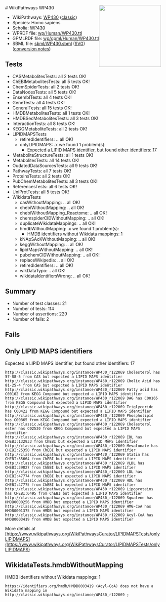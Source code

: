 <img style="float: right; width: 200px" src="https://upload.wikimedia.org/wikipedia/commons/thumb/8/83/Wplogo_with_text_500.png/640px-Wplogo_with_text_500.png" />
# WikiPathways WP430

* WikiPathways: [WP430](https://wikipathways.org/pathways/WP430) ([classic](https://classic.wikipathways.org/instance/WP430))
* Species: Homo sapiens
* Scholia: [WP430](https://scholia.toolforge.org/wikipathways/WP430)
* WPRDF file: [wp/Human/WP430.ttl](../wp/Human/WP430.ttl)
* GPMLRDF file: [wp/gpml/Human/WP430.ttl](../wp/gpml/Human/WP430.ttl)
* SBML file: [sbml/WP430.sbml](../sbml/WP430.sbml) ([SVG](../sbml/WP430.svg)) ([conversion notes](../sbml/WP430.txt))

## Tests
* CASMetabolitesTests: all 2 tests OK!
* ChEBIMetabolitesTests: all 5 tests OK!
* ChemSpiderTests: all 2 tests OK!
* DataNodesTests: all 5 tests OK!
* EnsemblTests: all 4 tests OK!
* GeneTests: all 4 tests OK!
* GeneralTests: all 15 tests OK!
* HMDBMetabolitesTests: all 1 tests OK!
* HMDBSecMetabolitesTests: all 3 tests OK!
* InteractionTests: all 8 tests OK!
* KEGGMetaboliteTests: all 2 tests OK!
* LIPIDMAPSTests
    * retiredIdentifiers: .. all OK!
    * onlyLIPIDMAPS: .x we found 1 problem(s):
        * [Expected a LIPID MAPS identifier, but found other identifiers: 17](#d0bfb67f)
* MetaboliteStructureTests: all 1 tests OK!
* MetabolitesTests: all 14 tests OK!
* OudatedDataSourcesTests: all 9 tests OK!
* PathwayTests: all 7 tests OK!
* ProteinsTests: all 2 tests OK!
* PubChemMetabolitesTests: all 3 tests OK!
* ReferencesTests: all 6 tests OK!
* UniProtTests: all 5 tests OK!
* WikidataTests
    * casWithoutMapping: .. all OK!
    * chebiWithoutMapping: .. all OK!
    * chebiWithoutMapping_Reactome: .. all OK!
    * chemspiderCIDWithoutMapping: .. all OK!
    * duplicateWikidataMappings: .. all OK!
    * hmdbWithoutMapping: .x we found 1 problem(s):
        * [HMDB identifiers without Wikidata mappings: 1](#8860e69b)
    * kNApSAcKWithoutMapping: .. all OK!
    * keggWithoutMapping: .. all OK!
    * lipidMapsWithoutMapping: .. all OK!
    * pubchemCIDWithoutMapping: .. all OK!
    * replaceWikipedia: .. all OK!
    * retiredIdentifiers: .. all OK!
    * wikDataTypo: .. all OK!
    * wikidataIdentifiersWrong: .. all OK!


## Summary

* Number of test classes: 21
* Number of tests: 114
* Number of assertions: 229
* Number of fails: 2

## Fails

<a name="d0bfb67f" />

## Only LIPID MAPS identifiers

Expected a LIPID MAPS identifier, but found other identifiers: 17
```
http://classic.wikipathways.org/instance/WP430_r122069 Cholesterol has 57-88-5 from CAS but expected a LIPID MAPS identifier
http://classic.wikipathways.org/instance/WP430_r122069 Cholic Acid has 81-25-4 from CAS but expected a LIPID MAPS identifier
http://classic.wikipathways.org/instance/WP430_r122069 Fatty acid has C00162 from KEGG Compound but expected a LIPID MAPS identifier
http://classic.wikipathways.org/instance/WP430_r122069 DAG has C00165 from KEGG Compound but expected a LIPID MAPS identifier
http://classic.wikipathways.org/instance/WP430_r122069 Triglyceride has C00422 from KEGG Compound but expected a LIPID MAPS identifier
http://classic.wikipathways.org/instance/WP430_r122069 Phospholipid has C00865 from KEGG Compound but expected a LIPID MAPS identifier
http://classic.wikipathways.org/instance/WP430_r122069 Cholesterol ester has C02530 from KEGG Compound but expected a LIPID MAPS identifier
http://classic.wikipathways.org/instance/WP430_r122069 IDL has CHEBI:132933 from ChEBI but expected a LIPID MAPS identifier
http://classic.wikipathways.org/instance/WP430_r122069 Mevalonate has CHEBI:25350 from ChEBI but expected a LIPID MAPS identifier
http://classic.wikipathways.org/instance/WP430_r122069 Statin has CHEBI:35664 from ChEBI but expected a LIPID MAPS identifier
http://classic.wikipathways.org/instance/WP430_r122069 VLDL has CHEBI:39027 from ChEBI but expected a LIPID MAPS identifier
http://classic.wikipathways.org/instance/WP430_r122069 LDL has CHEBI:47774 from ChEBI but expected a LIPID MAPS identifier
http://classic.wikipathways.org/instance/WP430_r122069 HDL has CHEBI:47775 from ChEBI but expected a LIPID MAPS identifier
http://classic.wikipathways.org/instance/WP430_r122069 Lipoproteins has CHEBI:6495 from ChEBI but expected a LIPID MAPS identifier
http://classic.wikipathways.org/instance/WP430_r122069 Squalene has HMDB0000256 from HMDB but expected a LIPID MAPS identifier
http://classic.wikipathways.org/instance/WP430_r122069 HMG-CoA has HMDB0001375 from HMDB but expected a LIPID MAPS identifier
http://classic.wikipathways.org/instance/WP430_r122069 Acyl-CoA has HMDB0003419 from HMDB but expected a LIPID MAPS identifier
```

More details at [https://www.wikipathways.org/WikiPathwaysCurator/LIPIDMAPSTests/onlyLIPIDMAPS](https://www.wikipathways.org/WikiPathwaysCurator/LIPIDMAPSTests/onlyLIPIDMAPS)

<a name="8860e69b" />

## WikidataTests.hmdbWithoutMapping

HMDB identifiers without Wikidata mappings: 1
```
https://identifiers.org/hmdb/HMDB0003419 (Acyl-CoA) does not have a Wikidata mapping in http://classic.wikipathways.org/instance/WP430_r122069 ; 
```

